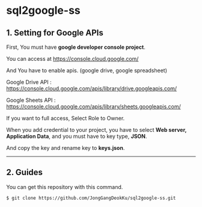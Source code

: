 # sql2google-ss

## 1. Setting for Google APIs

First, You must have **google developer console project**.

You can access at https://console.cloud.google.com/

And You have to enable apis. (google drive, google spreadsheet)

Google Drive API : https://console.cloud.google.com/apis/library/drive.googleapis.com/

Google Sheets API : https://console.cloud.google.com/apis/library/sheets.googleapis.com/

If you want to full access, Select Role to Owner.

When you add credential to your project, you have to select **Web server, Application Data**, and you must have to key type, **JSON**.

And copy the key and rename key to **keys.json**.

---

## 2. Guides

You can get this repository with this command.

```
$ git clone https://github.com/JongGangDeokKu/sql2google-ss.git
```
